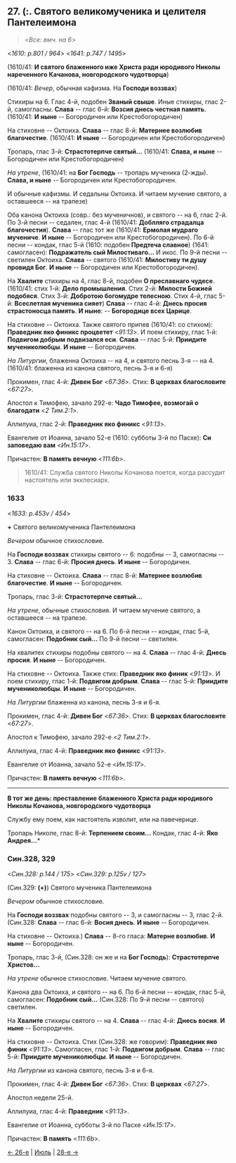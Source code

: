 
## 27. (:. Святого великомученика и целителя Пантелеимона

> <*Все: вмч. на 6*>

<*1610: p.801 / 964*>
<*1641: p.747 / 1495*>

(1610/41: **И святого блаженного иже Христа ради юродивого Николы нареченного Качанова, новгородского чудотворца**)

(1610/41: *Вечер*, обычная кафизма. На **Господи воззвах**)

Стихиры на 6. Глас 4-й, подобен **Званый свыше**. Иные стихиры, глас 2-й, самогласны. 
**Слава** -- глас 6-й: **Возсия днесь честная память**.
(1610/41: **И ныне** -- Богородичен или Крестобогородичен)

На стиховне -- Октоиха. **Слава** -- глас 8-й: **Матернее возлюбив благочестие**.
(1610/41: **И ныне** -- Богородичен или Крестобогородичен)

Тропарь, глас 3-й: **Страстотерпче святый...**
(1610/41: **Слава, и ныне** -- Богородичен или Крестобогородичен)

*На утрене*, (1610/41: на **Бог Господь** -- тропарь мученика (2-жды).
**Слава, и ныне** -- Богородичен или Крестобогородичен. 

И обычные кафизмы. 
И седальны Октоиха. 
И читаем мучение святого, а оставшееся -- на трапезе) 

Оба канона Октоиха (совр.: без мученичнов), и святого -- на 6, глас 2-й.   
По 3-й песни -- седален, глас 4-й (1610/41: **Доблляго страдалца благочестия**). 
**Слава** -- глас тот же (1610/41: **Ермолая мудраго мучениче**. 
**И ныне** -- Богородичен или Крестобогородичен). 
По 6-й песни -- кондак, глас 5-й (1610: подобен **Предтеча славное**)
(1641: самогласен): **Подражатель сый Милостиваго...** И икос.
По 9-й песни -- светилен Октоиха. **Слава** -- святого (1610/41: **Милостиву ти душу провидя Бог**. 
**И ныне** -- Богородичен или Крестобогородичен). 

На **Хвалите** стихиры на 4, глас 8-й, подобен **О преславнаго чудесе**.
(1610/41: стих 1-й: **Дело промышления**. Стих 2-й: **Милости Божией подобяся**. 
Стих 3-й: **Добротою богомудре телесною**. Стих 4-й, глас 5-й: **Всеслетлая мученика сияет**)
**Слава** -- глас 4-й: **Днесь просия страстоносца память**. 
**И ныне**: -- **Богородице всех Царице**. 

На стиховне -- Октоиха. 
Также святого припев (1610/41: со стихом): **Праведник яко финикс процветет** <*91:13*>. 
И поем стихиру, глас 1-й: **Подвигом добрым подвизался еси**. 
**Слава** -- глас 5-й: **Приидите мучениколюбцы**. 
**И ныне** -- Богородичен. 

*На Литургии*, блаженна Октоиха -- на 4, и святого песнь 3-я -- на 4.
(1610/41: блаженна из канона святого, песнь 3-я и 6-я)

Прокимен, глас 4-й: **Дивен Бог** <*67:36*>. 
Стих: **В церквах благословите** <*67:27*>.

Апостол к Тимофею, зачало 292-е: **Чадо Тимофее, возмогай о благодати** <*2 Тим.2:1*>. 

Аллилуиа, глас 2-й: **Праведник яко финикс** <*91:13*>. 

Евангелие от Иоанна, зачало 52-е (1610: субботы 3-й по Пасхе): **Си заповедаю вам** <*Ин.15:17*>.

Причастен: **В память вечную** <*111:6b*>.

> 1610/41: Служба святого Николы Кочанова поется, когда рассудит настоятель или экклесиарх.

### 1633

<*1633: p.453v / 454*>

**+** Святого великомученика Пантелеимона

*Вечером* обычное стихословие. 

На **Господи воззвах** стихиры святого -- 6: подобны -- 3, самогласны -- 3. 
**Слава** -- глас 6-й: **Просия днесь**. 
**И ныне** -- Богородичен. 

На стиховне -- Октоиха. 
**Слава** -- глас 8-й: **Матернее возлюбив благочестие**. 
**И ныне** -- Богородичен. 

Тропарь, глас 3-й: **Страстотерпче святый...**

*На утрене*, обычные стихословия. 
И читаем мучение святого, а оставшееся -- на трапезе. 

Канон Октоиха, и святого -- на 6.
По 6-й песни -- кондак, глас 5-й, самогласен: **Подобник сый...**
По 9-й песни -- светилен. 

На хвалитех стихиры подобны святого -- на 4. 
**Слава** -- глас 4-й: **Днесь просия**. 
**И ныне** -- Богородичен. 

На стиховне -- Октоиха. 
Также стих: **Праведник яко финик** <*91:13*>.
И поем стихиру, глас 1-й: **Подвигом добрым**.
**Слава** -- глас 5-й: **Приидите мучениколюбцы**. 
**И ныне** -- Богородичен.

*На Литургии* блаженна из канона, песнь 3-я и 6-я. 

Прокимен, глас 4-й: **Дивен Бог** <*67:36*>. 
Стих: **В церквах благословите** <*67:27*>.

Апостол к Тимофею, зачало 292-е <*2 Тим.2:1*>.

Аллилуиа, глас 4-й: **Праведник яко финикс** <*91:13*>.

Евангелие от Иоанна, зачало 52-е <*Ин.15:17*>.

Причастен: **В память вечную** <*111:6b*>.

---

**В тот же день: преставление блаженного Христа ради юродивого Николы Кочанова, новгородского чудотворца** 

Службу ему поем, как настоятель изволит, или на павечерице.

Тропарь Николе, глас 8-й: **Терпением своим...**
Кондак, глас 4-й: **Яко Андрея...***

### Син.328, 329

<*Син.328: p.144 / 175*>
<*Син.329: p.125v / 127*>

(Син.329: **(+)**) Святого мученика Пантелеимона

*Вечером* обычное стихословие. 

На **Господи воззвах** подобны святого -- 3, и самогласны -- 3, глас 2-й.
(Син.328: **Слава** -- глас 6-й: **Восия днесь**. **И ныне** -- Богородичен. 

На стиховне -- Октоиха.) **Слава** -- 8-го гласа: **Матерне возлюбив**. 
**И ныне** -- Богородичен. 

Тропарь, глас 3-й, (Син.328: он же и на **Бог Господь**): **Страстотерпче Христов...**

*На утрене* обычное стихословие. 
Читаем мучение святого. 

Канона два Октоиха, и святого -- на 6. 
По 6-й песни -- кондак, глас 5-й, самогласен: **Подобник сый...**
(Син.328: По 9-й песни -- святого) светилен. 

На **Хвалите** стихиры святого -- на 4. 
**Слава** -- глас 4-й: **Днесь восия**. 
**И ныне** -- Богородичен. 

На стиховне -- Октоиха. 
Стих (Син.328: же говорим): **Праведник яко финик** <*91:13*>.
Самогласен, глас 1-й: **Подвигом добрым**.
**Слава** -- глас 5-й: **Приидите мучениколюбцы**. 
**И ныне** -- Богородичен.

*На Литургии* из канона святого, песнь 3-я и 6-я.

Прокимен, глас 4-й: **Дивен Бог** <*67:36*>. 
Стих: **В церквах** <*67:27*>.

Апостол недели 25-й.

Аллилуиа, глас 4-й: **Праведник** <*91:13*>.

Евангелие от Иоанна, субботы 3-й по Пасхе <*Ин.15:17*>.

Причастен: **В память** <*111:6b*>.

[← 26-е](07_26_SAB.ru.md) | [Июль](README.md#27-й) | [28-е →](07_28_SAB.ru.md)
